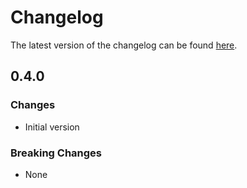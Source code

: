# Changelog

The latest version of the changelog can be found [here](/Azure/bicep-registry-modules/blob/main/avm/res/network/virtual-hub/CHANGELOG.md).

## 0.4.0

### Changes

- Initial version

### Breaking Changes

- None
